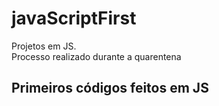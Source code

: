 # javaScriptFirst

Projetos em JS.     
Processo realizado durante a quarentena           
  
## Primeiros códigos feitos em JS       
<br>          
 
